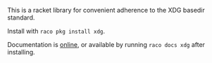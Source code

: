 This is a racket library for convenient adherence to the XDG basedir standard.

Install with `raco pkg install xdg`.

Documentation is [online](http://docs.racket-lang.org/xdg/index.html), or
available by running `raco docs xdg` after installing.

